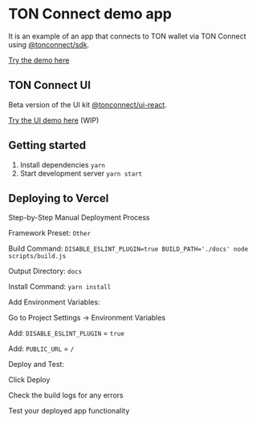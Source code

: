 # TON Connect demo app

It is an example of an app that connects to TON wallet via TON Connect using [@tonconnect/sdk](https://www.npmjs.com/package/@tonconnect/sdk).

[Try the demo here](https://ton-connect.github.io/demo-dapp/)

## TON Connect UI 

Beta version of the UI kit [@tonconnect/ui-react](https://www.npmjs.com/package/@tonconnect/ui-react).

[Try the UI demo here](https://ton-connect.github.io/demo-dapp-with-react-ui/) (WIP)

## Getting started

1. Install dependencies `yarn`
2. Start development server `yarn start`

## Deploying to Vercel

Step-by-Step Manual Deployment Process

Framework Preset: `Other`

Build Command: `DISABLE_ESLINT_PLUGIN=true BUILD_PATH='./docs' node scripts/build.js`

Output Directory: `docs`

Install Command: `yarn install`

Add Environment Variables:

Go to Project Settings → Environment Variables

Add: `DISABLE_ESLINT_PLUGIN` = `true`

Add: `PUBLIC_URL` = `/`

Deploy and Test:

Click Deploy

Check the build logs for any errors

Test your deployed app functionality
